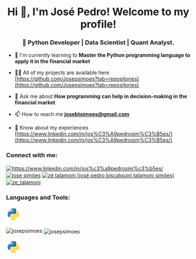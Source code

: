 <h1 align="center">Hi 👋, I'm José Pedro! Welcome to my profile!</h1>
<h3 align="center">🐍 Python Developer | Data Scientist | Quant Analyst.</h3>

- 🌱 I'm currently learning to **Master the Python programming language to apply it in the financial market**

- 👨‍💻 All of my projects are available here [https://github.com/Josepsimoes?tab=repositories](https://github.com/Josepsimoes?tab=repositories)

- 💬 Ask me about **How programming can help in decision-making in the financial market**

- 📫 How to reach me **josebtsimoes@gmail.com**

- 📄 Know about my experiences [https://www.linkedin.com/in/jos%C3%A9pedrosim%C3%B5es/](https://www.linkedin.com/in/jos%C3%A9pedrosim%C3%B5es/)

<h3 align="left">Connect with me:</h3>
<p align="left">
<a href="https://linkedin.com/in/https://www.linkedin.com/in/jos%c3%a9pedrosim%c3%b5es/" target="blank"><img align="center" src="https://raw.githubusercontent.com/rahuldkjain/github-profile-readme-generator/master/src/images/icons/Social/linked-in-alt.svg" alt="https://www.linkedin.com/in/jos%c3%a9pedrosim%c3%b5es/" height="30" width="40" /></a>
<a href="https://kaggle.com/jose simões" target="blank"><img align="center" src="https://raw.githubusercontent.com/rahuldkjain/github-profile-readme-generator/master/src/images/icons/Social/kaggle.svg" alt="jose simões" height="30" width="40" /></a>
<a href="https://fb.com/zé talamoni (josé pedro biscalquini talamoni simões)" target="blank"><img align="center" src="https://raw.githubusercontent.com/rahuldkjain/github-profile-readme-generator/master/src/images/icons/Social/facebook.svg" alt="zé talamoni (josé pedro biscalquini talamoni simões)" height="30" width="40" /></a>
<a href="https://instagram.com/ze_talamoni" target="blank"><img align="center" src="https://raw.githubusercontent.com/rahuldkjain/github-profile-readme-generator/master/src/images/icons/Social/instagram.svg" alt="ze_talamoni" height="30" width="40" /></a>
</p>

<h3 align="left">Languages and Tools:</h3>
<p align="left"> <a href="https://www.python.org" target="_blank" rel="noreferrer"> <img src="https://raw.githubusercontent.com/devicons/devicon/master/icons/python/python-original.svg" alt="python" width="40" height="40"/> </a> </p>

<p><img align="left" src="https://github-readme-stats.vercel.app/api/top-langs?username=josepsimoes&show_icons=true&locale=en&layout=compact" alt="josepsimoes" /></p>

<p>&nbsp;<img align="center" src="https://github-readme-stats.vercel.app/api?username=josepsimoes&show_icons=true&locale=en" alt="josepsimoes" /></p>
<p align="left"> <a href="https://www.python.org" target="_blank" rel="noreferrer"> <img src="https://raw.githubusercontent.com/devicons/devicon/master/icons/python/python-original.svg" alt="python" width="40" height="40"/> </a> </p>


